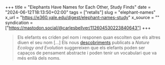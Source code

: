 +++
title = "Elephants Have Names for Each Other, Study Finds"
date = "2024-06-12T18:13:50+02:00"
tags = ["retalls"]
slug = "elephant-names"
x_url = "https://e360.yale.edu/digest/elephant-names-study"
x_source = ""
syndication = ["https://mastodon.social/@carlesbellver/112604530223840643"]
+++

> Els elefants es criden pel nom i responen quan escolten que els altres diuen el seu nom \[…\] Els nous [descobriments](https://dx.doi.org/10.1038/s41559-024-02420-w) publicats a *Nature Ecology and Evolution* suggereixen que els elefants poden ser capaços de pensament abstracte i poden tenir un vocabulari que va més enllà dels noms.